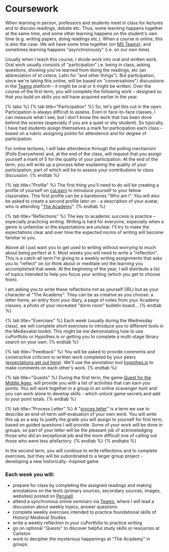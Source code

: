 # Coursework

When learning in person, professors and students meet in class for lectures and to discuss readings, debate etc. Thus, some learning happens together at the same time, and some other learning happens on the student's own time \(e.g. writing papers, doing readings etc.\). When a course is online, this is also the case. We will have some time together \(on [MS Teams](../../digital-tools/teams.md)\), and sometimes learning happens "asynchronously" \(i.e. on our own time\). 

Usually when I teach this course, I divide work into oral and written work. Oral work usually consists of "participation" i.e. being in class, asking questions, showing you've learned from doing the readings, etc \(an abbreviation of _et cetera_, Latin for "and other things"\). But participation, since we're taking this online, will be based on "conversations"/ discussions in the [Teams](../../digital-tools/teams.md) platform – it might be oral or it might be written. Over the course of the first term, you will complete the following work – designed so that you build on skills you will have acquired earlier in the year. 

{% tabs %}
{% tab title="Participation" %}
So, let's get this out in the open. Participation is always difficult to assess. Even in face-to-face classes, I can measure what I see, but I don't know the work that has been done behind the scenes \(especially if you are a quiet or shy student\). So typically, I have had students assign themselves a mark for participation each class – based on a rubric assigning points for attendence and for degree of participation. 

For online lectures, I will take attendence through the polling mechanism \(Polls Everywhere\) and, at the end of the class, will request that you assign yourself a mark of 5 for the quality of your participation. At the end of the term, you will write up a process letter explaining the quality of your participation, part of which will be to assess your contributions to class discussion.
{% endtab %}

{% tab title="Profile" %}
The first thing you'll need to do will be creating a profile of yourself on [cuLearn](../../digital-tools/culearn.md) to introduce yourself to your fellow classmates. This first profile can be a barebones "Who am I". You will also be asked to create a second profile later on - a description of your avatar, who is attending "[The Academy](../../game-based-learning/)".
{% endtab %}

{% tab title="Reflections" %}
The key to academic success is practice – especially practicing writing. Writing is hard for everyone, especially when a genre is unfamiliar or the expectations are unclear. I'll try to make the expectations clear and over time the expected norms of writing will become familiar to you.

Above all I just want you to get used to writing without worrying to much about being perfect at it. Most weeks you will need to write a "reflection". This is a catch-all term I'm giving to a weekly writing assignments that asks you to "reflect" on \(or think about or meditate on\) the learning you accomplished that week. At the beginning of the year, I will distribute a list of topics intended to help you focus your writing \(which you get to choose from\). 

I am asking you to write these reflections not as yourself \(IRL\) but as your character at "The Academy". They can be as creative as you choose: a letter home, an entry from your diary, a page of notes from your Academy classes, a photo of your recreated "dorm room" bulletin board...
{% endtab %}

{% tab title="Exercises" %}
Each week \(usually during the Wednesday class\), we will complete short exercises to introduce you to different tools in the Medievalist toolkit. This might be me demonstating how to use cuPortfolio or Hypothes.is or getting you to complete a multi-stage library search on your own. 
{% endtab %}

{% tab title="Feedback" %}
 You will be asked to provide comments and constructive criticism to written work completed by your peers \([expectations set out here](peer-feedback.md)\). We'll use the annotation tool [hypothes.is](../../digital-tools/reading-and-annotations/hypothes.is.md) to make comments on each other's work. 
{% endtab %}

{% tab title="Quests" %}
During the first term, the game [Quest for the Middle Ages](../../game-based-learning/quest-for-the-middle-ages.md), will provide you with a list of activities that can earn you points. You will work together in a group in an online scavenger hunt and you can work alone to develop skills - which unlock game secrets and add to your point totals. 
{% endtab %}

{% tab title="Process Letter" %}
A "[proces letter](process-letters.md)" is a term we use to describe an end-of-term self-evaluation of your own work. You will write this up as a way to justify the grade you will assign to yourself for first term, based on guided questions I will provide. Some of your work will be done in groups, so part of your letter will be the pleasant job of acknowledging those who did an exceptional job and the more difficult one of calling out those who were less  atisfactory. 
{% endtab %}
{% endtabs %}

In the second term, you will continue to write reflections and to complete exercises, but they will be subordinated to a larger group project - developing a new historically- inspired game. 

### **Each week you will:** 

* prepare for class by completing the assigned readings and making annotations on the texts \(primary sources, secondary sources, images, websites\) posted on [Perusall](../../digital-tools/reading-and-annotations/perusall.md).
* attend a synchronous online seminars via [Teams](../../digital-tools/teams.md), where I will lead a discussion about weekly topics, answer questions
* complete weekly exercises intended to practice foundational skills of History/ Medieval Studies
* write a weekly reflection in your cuPortfolio to practice writing
* go on optional "Quests" to discover helpful study skills or resources at Carleton
* work to decipher the mysterious happenings at "The Academy" in groups



